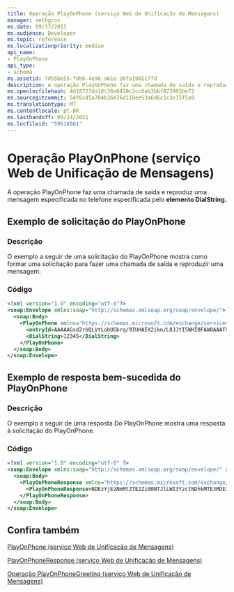 ```yaml
---
title: Operação PlayOnPhone (serviço Web de Unificação de Mensagens)
manager: sethgros
ms.date: 09/17/2015
ms.audience: Developer
ms.topic: reference
ms.localizationpriority: medium
api_name:
- PlayOnPhone
api_type:
- schema
ms.assetid: 7d55be55-f8b6-4e96-a61e-26fa190217fd
description: A operação PlayOnPhone faz uma chamada de saída e reproduz uma mensagem especificada no telefone especificada pelo elemento DialString.
ms.openlocfilehash: 4d18727da18c36e6410c3cc6ab3bbf873993be72
ms.sourcegitcommit: 54f6cd5a704b36b76d110ee53a6d6c1c3e15f5a9
ms.translationtype: MT
ms.contentlocale: pt-BR
ms.lasthandoff: 09/24/2021
ms.locfileid: "59516561"
---
```

# <a name="playonphone-operation-um-web-service"></a>Operação PlayOnPhone (serviço Web de Unificação de Mensagens)

A operação PlayOnPhone faz uma chamada de saída e reproduz uma mensagem especificada no telefone especificada pelo **elemento DialString.** 
  
## <a name="playonphone-request-example"></a>Exemplo de solicitação do PlayOnPhone

### <a name="description"></a>Descrição

O exemplo a seguir de uma solicitação do PlayOnPhone mostra como formar uma solicitação para fazer uma chamada de saída e reproduzir uma mensagem.
  
### <a name="code"></a>Código

```XML
<?xml version="1.0" encoding="utf-8"?>
<soap:Envelope xmlns:soap="http://schemas.xmlsoap.org/soap/envelope/">
  <soap:Body>
    <PlayOnPhone xmlns="https://schemas.microsoft.com/exchange/services/2006/messages">
      <entryId>AAAAAGsd2rbQLVtLobUGbrq/9IUHAEX2ikn/L8JJtI5WHI0FAW8AAAFXHhsAACxVpEl+KVVLl957wp//x6UAGAetcDUAAA==</entryId>
      <DialString>12345</DialString>
    </PlayOnPhone>
  </soap:Body>
</soap:Envelope>
```

## <a name="successful-playonphone-response-example"></a>Exemplo de resposta bem-sucedida do PlayOnPhone

### <a name="description"></a>Descrição

O exemplo a seguir de uma resposta Do PlayOnPhone mostra uma resposta à solicitação do PlayOnPhone.
  
### <a name="code"></a>Código

```XML
<?xml version="1.0" encoding="utf-8" ?> 
<soap:Envelope xmlns:soap="http://schemas.xmlsoap.org/soap/envelope/" xmlns:xsi="http://www.w3.org/2001/XMLSchema-instance" xmlns:xsd="http://www.w3.org/2001/XMLSchema">
  <soap:Body>
    <PlayOnPhoneResponse xmlns="https://schemas.microsoft.com/exchange/services/2006/messages">
      <PlayOnPhoneResponse>NDEzYjEzNmMtZTE2Zi00NTJlLWI3YzctNDhkMTE3MDE3YjlmQGRmLWV1bS0wMS5leGNoYW5nZS5jb3JwLm1pY3Jvc29mdC5jb20=</PlayOnPhoneResponse> 
    </PlayOnPhoneResponse>
  </soap:Body>
</soap:Envelope>
```

## <a name="see-also"></a>Confira também



[PlayOnPhone (serviço Web de Unificação de Mensagens)](playonphone-um-web-service.md)
  
[PlayOnPhoneResponse (serviço Web de Unificação de Mensagens)](playonphoneresponse-um-web-service.md)
  
[Operação PlayOnPhoneGreeting (serviço Web de Unificação de Mensagens)](playonphonegreeting-operation-um-web-service.md)

